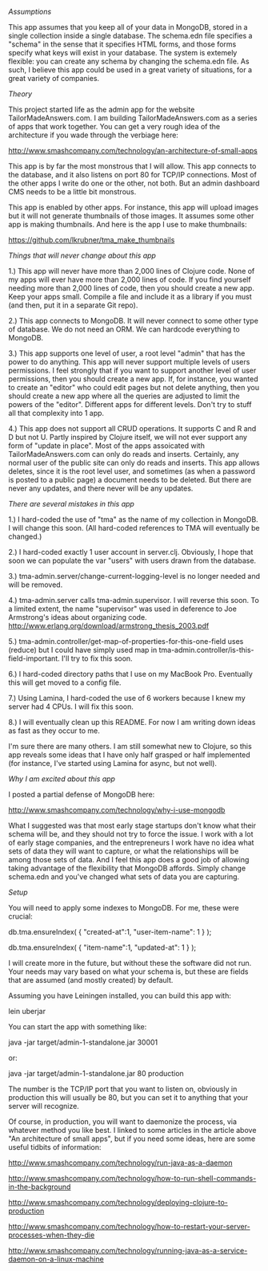 
*Assumptions*

This app assumes that you keep all of your data in MongoDB, stored in a single collection inside a single database. The schema.edn file specifies a "schema" in the sense that it specifies HTML forms, and those forms specify what keys will exist in your database. The system is extemely flexible: you can create any schema by changing the schema.edn file. As such, I believe this app could be used in a great variety of situations, for a great variety of companies.

*Theory*

This project started life as the admin app for the website TailorMadeAnswers.com. I am building TailorMadeAnswers.com as a series of apps that work together. You can get a very rough idea of the architecture if you wade through the verbiage here: 

http://www.smashcompany.com/technology/an-architecture-of-small-apps

This app is by far the most monstrous that I will allow. This app connects to the database, and it also listens on port 80 for TCP/IP connections. Most of the other apps I write do one or the other, not both. But an admin dashboard CMS needs to be a little bit monstrous. 

This app is enabled by other apps. For instance, this app will upload images but it will not generate thumbnails of those images. It assumes some other app is making thumbnails. And here is the app I use to make thumbnails:

https://github.com/lkrubner/tma_make_thumbnails


*Things that will never change about this app*

1.) This app will never have more than 2,000 lines of Clojure code. None of my apps will ever have more than 2,000 lines of code. If you find yourself needing more than 2,000 lines of code, then you should create a new app. Keep your apps small. Compile a file and include it as a library if you must (and then, put it in a separate Git repo). 

2.) This app connects to MongoDB. It will never connect to some other type of database. We do not need an ORM. We can hardcode everything to MongoDB.

3.) This app supports one level of user, a root level "admin" that has the power to do anything. This app will never support multiple levels of users permissions. I feel strongly that if you want to support another level of user permissions, then you should create a new app. If, for instance, you wanted to create an "editor" who could edit pages but not delete anything, then you should create a new app where all the queries are adjusted to limit the powers of the "editor". Different apps for different levels. Don't try to stuff all that complexity into 1 app. 

4.) This app does not support all CRUD operations. It supports C and R and D but not U. Partly inspired by Clojure itself, we will not ever support any form of "update in place". Most of the apps assoicated with TailorMadeAnswers.com can only do reads and inserts. Certainly, any normal user of the public site can only do reads and inserts. This app allows deletes, since it is the root level user, and sometimes (as when a password is posted to a public page) a document needs to be deleted. But there are never any updates, and there never will be any updates. 


*There are several mistakes in this app*

1.) I hard-coded the use of "tma" as the name of my collection in MongoDB. I will change this soon. (All hard-coded references to TMA will eventually be changed.)

2.) I hard-coded exactly 1 user account in server.clj. Obviously, I hope that soon we can populate the var "users" with users drawn from the database.

3.) tma-admin.server/change-current-logging-level  is no longer needed and will be removed. 

4.) tma-admin.server calls tma-admin.supervisor. I will reverse this soon. To a limited extent, the name "supervisor" was used in deference to Joe Armstrong's ideas about organizing code. http://www.erlang.org/download/armstrong_thesis_2003.pdf

5.) tma-admin.controller/get-map-of-properties-for-this-one-field uses (reduce) but I could have simply used map in tma-admin.controller/is-this-field-important. I'll try to fix this soon. 

6.) I hard-coded directory paths that I use on my MacBook Pro. Eventually this will get moved to a config file. 

7.) Using Lamina, I hard-coded the use of 6 workers because I knew my server had 4 CPUs. I will fix this soon. 

8.) I will eventually clean up this README. For now I am writing down ideas as fast as they occur to me.

I'm sure there are many others. I am still somewhat new to Clojure, so this app reveals some ideas that I have only half grasped or half implemented (for instance, I've started using Lamina for async, but not well). 


*Why I am excited about this app*

I posted a partial defense of MongoDB here:

http://www.smashcompany.com/technology/why-i-use-mongodb

What I suggested was that most early stage startups don't know what their schema will be, and they should not try to force the issue. I work with a lot of early stage companies, and the entrepreneurs I work have no idea what sets of data they will want to capture, or what the relationships will be among those sets of data. And I feel this app does a good job of allowing taking advantage of the flexibility that MongoDB affords. Simply change schema.edn and you've changed what sets of data you are capturing. 


*Setup*

You will need to apply some indexes to MongoDB. For me, these were crucial:

db.tma.ensureIndex( { "created-at":1, "user-item-name": 1 } );

db.tma.ensureIndex( { "item-name":1, "updated-at": 1 } );

I will create more in the future, but without these the software did not run. Your needs may vary based on what your schema is, but these are fields that are assumed (and mostly created) by default. 

Assuming you have Leiningen installed, you can build this app with: 

lein uberjar

You can start the app with something like:

java -jar target/admin-1-standalone.jar  30001 

or:

java -jar target/admin-1-standalone.jar  80 production

The number is the TCP/IP port that you want to listen on, obviously in production this will usually be 80, but you can set it to anything that your server will recognize. 

Of course, in production, you will want to daemonize the process, via whatever method you like best. I linked to some articles in the article above "An architecture of small apps", but if you need some ideas, here are some useful tidbits of information: 

http://www.smashcompany.com/technology/run-java-as-a-daemon

http://www.smashcompany.com/technology/how-to-run-shell-commands-in-the-background

http://www.smashcompany.com/technology/deploying-clojure-to-production

http://www.smashcompany.com/technology/how-to-restart-your-server-processes-when-they-die

http://www.smashcompany.com/technology/running-java-as-a-service-daemon-on-a-linux-machine










